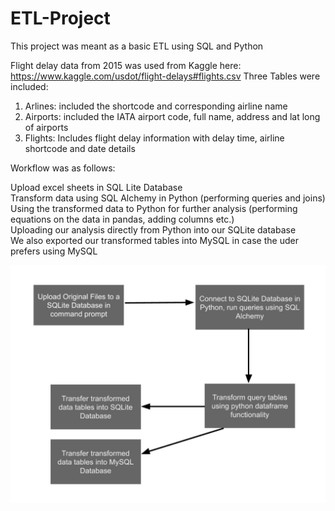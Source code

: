 # ETL-Project
This project was meant as a basic ETL using SQL and Python

Flight delay data from 2015 was used from Kaggle here: https://www.kaggle.com/usdot/flight-delays#flights.csv
Three Tables were included:

1) Arlines: included the shortcode and corresponding airline name
2) Airports: included the IATA airport code, full name, address and lat long of airports
3) Flights: Includes flight delay information with delay time, airline shortcode and date details

Workflow was as follows:

Upload excel sheets in SQL Lite Database  
Transform data using SQL Alchemy in Python (performing queries and joins)  
Using the transformed data to Python for further analysis (performing equations on the data in pandas, adding columns etc.)  
Uploading our analysis directly from Python into our SQLite database  
We also exported our transformed tables into MySQL in case the uder prefers using MySQL

![Image of Method](https://github.com/lprymak/ETL---Airport-Airline-Data/blob/master/Process%20diagram.jpg)

